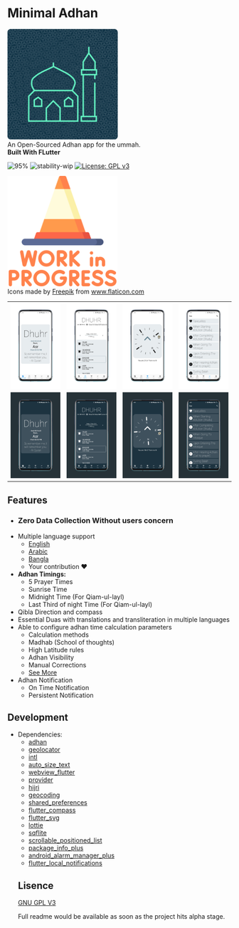 # Minimal Adhan
<img src="logos/logo_1024.png" width="248">
<br/>
An Open-Sourced Adhan app for the ummah.<br/>
<b> Built With FLutter </b>

![95%](https://progress-bar.dev/95/?title=Completed:&width=120&color=babaca&suffix=%)
![stability-wip](https://img.shields.io/badge/stability-work_in_progress-lightgrey.svg)
[![License: GPL v3](https://img.shields.io/badge/License-GPLv3-blue.svg)](https://www.gnu.org/licenses/gpl-3.0)


<img src="still_working.png" width="248">
<div>Icons made by <a href="https://www.freepik.com" title="Freepik">Freepik</a> from <a href="https://www.flaticon.com/" title="Flaticon">www.flaticon.com</a></div>


<table>
  <tr>
    <td><img src = "screenshots/light/1.png" width = 320/></td>
    <td><img src = "screenshots/light/2.png" width = 320/></td>
    <td><img src = "screenshots/light/3.png" width = 320/></td>
    <td><img src = "screenshots/light/4.png" width = 320/></td>
  </tr>
  
  <tr>
    <td><img src = "screenshots/dark/2.png" width = 320/></td>
    <td><img src = "screenshots/dark/3.png" width = 320/></td>
    <td><img src = "screenshots/dark/4.png" width = 320/></td>
    <td><img src = "screenshots/dark/1.png" width = 320/></td>
  </tr>
</table>

## Features
<ul>
  <li><h3> Zero Data Collection Without users concern </h3></li>
  <li> 
    Multiple language support 
    <ul>
      <li> <a href = "https://github.com/MuhammadFahidSarker/minimal_adhan/blob/master/lib/localization/langs/app_en.arb" > English </a></li>
      <li> <a href = "https://github.com/MuhammadFahidSarker/minimal_adhan/blob/master/lib/localization/langs/app_ar.arb" > Arabic </a></li>
      <li> <a href = "https://github.com/MuhammadFahidSarker/minimal_adhan/blob/master/lib/localization/langs/app_bn.arb" > Bangla </a></li>
      <li> Your contribution ❤️ </li>
    </ul>
  </li>
  <li>
    <b>Adhan Timings:</b>
    <ul>
      <li>5 Prayer Times </li>
      <li>Sunrise Time</li>
      <li>Midnight Time (For Qiam-ul-layl)</li>
      <li>Last Third of night Time (For Qiam-ul-layl)</li>
    </ul>
  </li>
  <li> Qibla Direction and compass </li>
  <li> Essential Duas with translations and transliteration in multiple languages </li>
  <li> 
    Able to configure adhan time calculation parameters 
    <ul>
      <li> Calculation methods </li>
      <li> Madhab (School of thoughts) </li>
      <li> High Latitude rules </li>
      <li> Adhan Visibility </li>
      <li> Manual Corrections </li>
      <li><a href = "https://github.com/iamriajul/adhan-dart"> See More </a> </li>
    </ul>
  </li>
  <li> Adhan Notification 
    <ul>
      <li>On Time Notification</li>
      <li>Persistent Notification</li>
    </ul>
  </li>
</ul>


## Development
<ul>
  <li>
    Dependencies:
    <ul>
      <li> <a href="https://pub.dev/packages/adhan/versions/" > adhan </a> </li>
      <li> <a href = "https://pub.dev/packages/geolocator/versions/" > geolocator </a></li>
      <li> <a href = "https://pub.dev/packages/intl/versions/" > intl </a></li>
      <li> <a href = "https://pub.dev/packages/auto_size_text/versions/" > auto_size_text </a></li>
      <li> <a href = "https://pub.dev/packages/webview_flutter" > webview_flutter </a></li>
      <li> <a href = "https://pub.dev/packages/provider/versions/" > provider </a></li>
      <li> <a href = "https://pub.dev/packages/hijri/versions" > hijri </a></li>
      <li> <a href = "https://pub.dev/packages/geocoding" > geocoding </a></li>
      <li> <a href = "https://pub.dev/packages/shared_preferences" > shared_preferences </a></li>
      <li> <a href = "https://pub.dev/packages/flutter_compass/versions/" > flutter_compass </a></li>
      <li> <a href = "https://pub.dev/packages/flutter_svg" > flutter_svg </a></li>
      <li> <a href = "https://pub.dev/packages/lottie" > lottie </a></li>
      <li> <a href = "https://pub.dev/packages/sqflite/versions" > sqflite </a></li>
      <li> <a href = "https://pub.dev/packages/scrollable_positioned_list/versions/" > scrollable_positioned_list </a></li>
      <li> <a href = "https://pub.dev/packages/package_info_plus/versions/" > package_info_plus </a></li>
      <li> <a href = "https://pub.dev/packages/android_alarm_manager_plus" > android_alarm_manager_plus </a></li>
      <li> <a href = "https://pub.dev/packages/flutter_local_notifications" > flutter_local_notifications </a></li>
      </ul>
  </li>
</u>
  

## Lisence
<a href = "https://www.gnu.org/licenses/gpl-3.0.en.html"> GNU GPL V3 </a>


Full readme would be available as soon as the project hits alpha stage.
